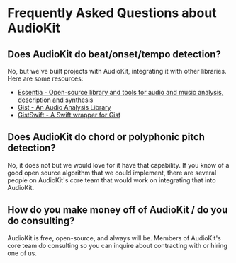 # Frequently Asked Questions about AudioKit

## Does AudioKit do beat/onset/tempo detection?

No, but we've built projects with AudioKit, integrating it with other libraries. Here are some resources:

* [Essentia - Open-source library and tools for audio and music analysis, description and synthesis](http://essentia.upf.edu/documentation/)
* [Gist - An Audio Analysis Library](https://github.com/adamstark/Gist)
* [GistSwift - A Swift wrapper for Gist](https://github.com/dylan/GistSwift)

## Does AudioKit do chord or polyphonic pitch detection? 

No, it does not but we would love for it have that capability. If you know of a good open source algorithm that we could implement, there are several people on AudioKit's core team that would work on integrating that into AudioKit.

## How do you make money off of AudioKit / do you do consulting?

AudioKit is free, open-source, and always will be. Members of AudioKit's core team do consulting so you can inquire about contracting with or hiring one of us. 
